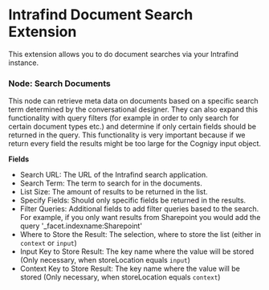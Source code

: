 # Intrafind Document Search Extension

This extension allows you to do document searches via your Intrafind instance. 

### Node: Search Documents

This node can retrieve meta data on documents based on a specific search term determined by the conversational designer. They can also expand this functionality with query filters (for example in order to only search for certain document types etc.) and determine if only certain fields should be returned in the query. This functionality is very important because if we return every field the results might be too large for the Cognigy input object.

**Fields**

- Search URL: The URL of the Intrafind search application. 
- Search Term: The term to search for in the documents.
- List Size: The amount of results to be returned in the list. 
- Specify Fields: Should only specific fields be returned in the results. 
- Filter Queries: Additional fields to add filter queries based to the search. For example, if you only want results from Sharepoint you would add the query '_facet.indexname:Sharepoint'  
- Where to Store the Result: The selection, where to store the list (either in `context` or `input`)
- Input Key to Store Result: The key name where the value will be stored (Only necessary, when storeLocation equals `input`)
- Context Key to Store Result: The key name where the value will be stored (Only necessary, when storeLocation equals `context`)